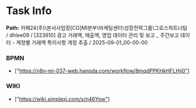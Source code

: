 # Task Info

**Path:** 카페24(주)\본사사업장\[CG]MI본부\마케팅센터\성장전략그룹\그로스파트너팀 / dhlee09 / [323610] 광고 거래액, 매출액, 영업 데이터 관리 및 보고 _ 주간보고 데이터 - 계정별 거래액 특이사항 계정 추출 / 2025-09-01_00-00-00

### BPMN
- ["https://n8n-mi-037-web.hanpda.com/workflow/8mqdPPKHkHFLHij0"]

### WIKI
- ["https://wiki.simplexi.com/x/n46Yow"]

